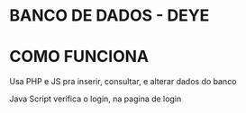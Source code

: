 <h1>BANCO DE DADOS - DEYE</h1>


<h1>COMO FUNCIONA</h1>
<p> Usa PHP e JS pra inserir, consultar, e alterar dados do banco</p>
<p>Java Script verifica o login, na pagina de login</p>
